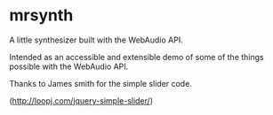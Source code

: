 mrsynth
=======

A little synthesizer built with the WebAudio API.

Intended as an accessible and extensible demo of some of the things possible with the WebAudio API.

Thanks to James smith for the simple slider code.

(http://loopj.com/jquery-simple-slider/)
